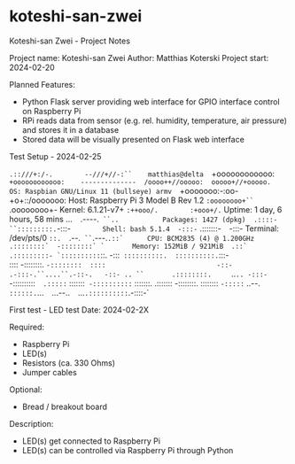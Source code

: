 # koteshi-san-zwei
Koteshi-san Zwei - Project Notes

Project name:     Koteshi-san Zwei
Author:           Matthias Koterski
Project start:		2024-02-20

Planned Features:
- Python Flask server providing web interface for GPIO interface control on Raspberry Pi
- RPi reads data from sensor (e.g. rel. humidity, temperature, air pressure) and stores it in a database
- Stored data will be visually presented on Flask web interface

Test Setup - 2024-02-25

  `.::///+:/-.        --///+//-:``    matthias@delta 
 `+oooooooooooo:   `+oooooooooooo:    -------------- 
  /oooo++//ooooo:  ooooo+//+ooooo.    OS: Raspbian GNU/Linux 11 (bullseye) armv 
  `+ooooooo:-:oo-  +o+::/ooooooo:     Host: Raspberry Pi 3 Model B Rev 1.2 
   `:oooooooo+``    `.oooooooo+-      Kernel: 6.1.21-v7+ 
     `:++ooo/.        :+ooo+/.`       Uptime: 1 day, 6 hours, 58 mins 
        ...`  `.----.` ``..           Packages: 1427 (dpkg) 
     .::::-``:::::::::.`-:::-`        Shell: bash 5.1.4 
    -:::-`   .:::::::-`  `-:::-       Terminal: /dev/pts/0 
   `::.  `.--.`  `` `.---.``.::`      CPU: BCM2835 (4) @ 1.200GHz 
       .::::::::`  -::::::::` `       Memory: 152MiB / 921MiB 
 .::` .:::::::::- `::::::::::``::.
-:::` ::::::::::.  ::::::::::.`:::-                           
::::  -::::::::.   `-::::::::  ::::                           
-::-   .-:::-.``....``.-::-.   -::-
 .. ``       .::::::::.     `..`..
   -:::-`   -::::::::::`  .:::::`
   :::::::` -::::::::::` :::::::.
   .:::::::  -::::::::. ::::::::
    `-:::::`   ..--.`   ::::::.
      `...`  `...--..`  `...`
            .::::::::::
             `.-::::-`


First test - LED test
Date:
2024-02-2X

Required:
- Raspberry Pi 
- LED(s)
- Resistors (ca. 330 Ohms)
- Jumper cables

Optional:
- Bread / breakout board

Description:
- LED(s) get connected to Raspberry Pi
- LED(s) can be controlled via Raspberry Pi through Python